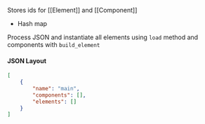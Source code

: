 Stores ids for [[Element]] and [[Component]]
- Hash map

Process JSON and instantiate all elements using `load` method and components with `build_element`


#### JSON Layout
```json
[
	{
		"name": "main",
		"components": [],
		"elements": []
	}
]
```

